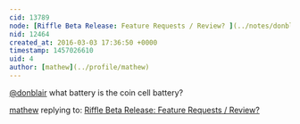 ```yaml
---
cid: 13789
node: [Riffle Beta Release: Feature Requests / Review? ](../notes/donblair/11-30-2015/riffle-beta-release-feature-requests-review)
nid: 12464
created_at: 2016-03-03 17:36:50 +0000
timestamp: 1457026610
uid: 4
author: [mathew](../profile/mathew)
---
```


[@donblair](/profile/donblair) what battery is the coin cell battery?

[mathew](../profile/mathew) replying to: [Riffle Beta Release: Feature Requests / Review? ](../notes/donblair/11-30-2015/riffle-beta-release-feature-requests-review)

